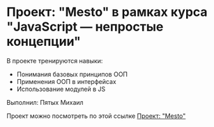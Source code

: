 # Проект: "Mesto" в рамках курса "JavaScript — непростые концепции"

В проекте тренируются навыки:
* Понимания базовых принципов ООП
* Применения ООП в интерфейсах
* Использование модулей в JS

Выполнил: Пятых Михаил

Проект можно посмотреть по этой ссылке
[Проект: "Mesto"](https://mikhailpyatykh.github.io/mesto/index.html)

